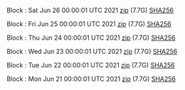 Block [](https://insight.dash.org/insight/block/): Sat Jun 26 00:00:01 UTC 2021 [zip](https://dash-bootstrap.ams3.digitaloceanspaces.com/mainnet/2021-06-26/bootstrap.dat.zip) (7.7G) [SHA256](https://dash-bootstrap.ams3.digitaloceanspaces.com/mainnet/2021-06-26/sha256.txt)

Block [](https://insight.dash.org/insight/block/): Fri Jun 25 00:00:01 UTC 2021 [zip](https://dash-bootstrap.ams3.digitaloceanspaces.com/mainnet/2021-06-25/bootstrap.dat.zip) (7.7G) [SHA256](https://dash-bootstrap.ams3.digitaloceanspaces.com/mainnet/2021-06-25/sha256.txt)

Block [](https://insight.dash.org/insight/block/): Thu Jun 24 00:00:01 UTC 2021 [zip](https://dash-bootstrap.ams3.digitaloceanspaces.com/mainnet/2021-06-24/bootstrap.dat.zip) (7.7G) [SHA256](https://dash-bootstrap.ams3.digitaloceanspaces.com/mainnet/2021-06-24/sha256.txt)

Block [](https://insight.dash.org/insight/block/): Wed Jun 23 00:00:01 UTC 2021 [zip](https://dash-bootstrap.ams3.digitaloceanspaces.com/mainnet/2021-06-23/bootstrap.dat.zip) (7.7G) [SHA256](https://dash-bootstrap.ams3.digitaloceanspaces.com/mainnet/2021-06-23/sha256.txt)

Block [](https://insight.dash.org/insight/block/): Tue Jun 22 00:00:01 UTC 2021 [zip](https://dash-bootstrap.ams3.digitaloceanspaces.com/mainnet/2021-06-22/bootstrap.dat.zip) (7.7G) [SHA256](https://dash-bootstrap.ams3.digitaloceanspaces.com/mainnet/2021-06-22/sha256.txt)

Block [](https://insight.dash.org/insight/block/): Mon Jun 21 00:00:01 UTC 2021 [zip](https://dash-bootstrap.ams3.digitaloceanspaces.com/mainnet/2021-06-21/bootstrap.dat.zip) (7.7G) [SHA256](https://dash-bootstrap.ams3.digitaloceanspaces.com/mainnet/2021-06-21/sha256.txt)
